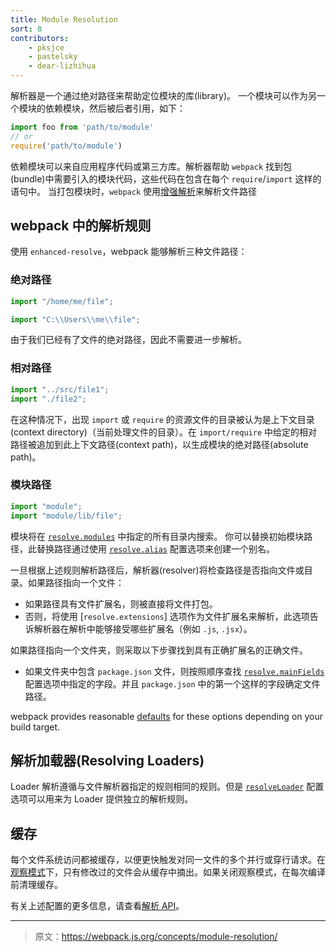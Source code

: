 ```yaml
---
title: Module Resolution
sort: 8
contributors:
    - pksjce
    - pastelsky
    - dear-lizhihua
---
```


解析器是一个通过绝对路径来帮助定位模块的库(library)。
一个模块可以作为另一个模块的依赖模块，然后被后者引用，如下：

```js
import foo from 'path/to/module'
// or
require('path/to/module')
```

依赖模块可以来自应用程序代码或第三方库。解析器帮助 `webpack` 找到包(bundle)中需要引入的模块代码，这些代码在包含在每个 `require`/`import` 这样的语句中。
当打包模块时，`webpack` 使用[增强解析](https://github.com/webpack/enhanced-resolve)来解析文件路径

## webpack 中的解析规则

使用 `enhanced-resolve`，webpack 能够解析三种文件路径：

### 绝对路径

```js
import "/home/me/file";

import "C:\\Users\\me\\file";
```

由于我们已经有了文件的绝对路径，因此不需要进一步解析。

### 相对路径

```js
import "../src/file1";
import "./file2";
```

在这种情况下，出现 `import` 或 `require` 的资源文件的目录被认为是上下文目录(context directory)（当前处理文件的目录）。在 `import/require` 中给定的相对路径被追加到此上下文路径(context path)，以生成模块的绝对路径(absolute path)。

### 模块路径

```js
import "module";
import "module/lib/file";
```

模块将在 [`resolve.modules`](/configuration/resolve/#resolve-modules) 中指定的所有目录内搜索。
你可以替换初始模块路径，此替换路径通过使用 [`resolve.alias`](/configuration/resolve/#resolve-alias) 配置选项来创建一个别名。

一旦根据上述规则解析路径后，解析器(resolver)将检查路径是否指向文件或目录。如果路径指向一个文件：
* 如果路径具有文件扩展名，则被直接将文件打包。
* 否则，将使用 [`resolve.extensions`] 选项作为文件扩展名来解析，此选项告诉解析器在解析中能够接受哪些扩展名（例如 `.js`, `.jsx`）。

如果路径指向一个文件夹，则采取以下步骤找到具有正确扩展名的正确文件。
* 如果文件夹中包含 `package.json` 文件，则按照顺序查找 [`resolve.mainFields`](/configuration/resolve/#resolve-mainfields) 配置选项中指定的字段。并且 `package.json` 中的第一个这样的字段确定文件路径。

webpack provides reasonable [defaults](/configuration/resolve) for these options depending on your build target.

## 解析加载器(Resolving Loaders)

Loader 解析遵循与文件解析器指定的规则相同的规则。但是 [`resolveLoader`](/configuration/resolve/#resolveloader) 配置选项可以用来为 Loader 提供独立的解析规则。

## 缓存

每个文件系统访问都被缓存，以便更快触发对同一文件的多个并行或穿行请求。在[观察模式](/configuration/watch/#watch)下，只有修改过的文件会从缓存中摘出。如果关闭观察模式，在每次编译前清理缓存。


有关上述配置的更多信息，请查看[解析 API](/configuration/resolve)。

***

> 原文：https://webpack.js.org/concepts/module-resolution/